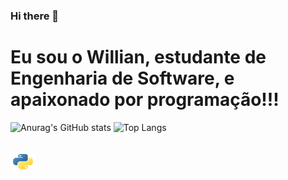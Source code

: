### Hi there 👋

# Eu sou o Willian, estudante de Engenharia de Software, e apaixonado por programação!!!

![Anurag's GitHub stats](https://github-readme-stats.vercel.app/api?username=willian-fg&show_icons=true) ![Top Langs](https://github-readme-stats.vercel.app/api/top-langs/?username=willian-fg&layout=compact)

<div style="display: inline_block"><br>
  <img align="center" alt="willian-fg-Python" height="30" width="40" src="https://raw.githubusercontent.com/devicons/devicon/master/icons/python/python-original.svg">
</div>
